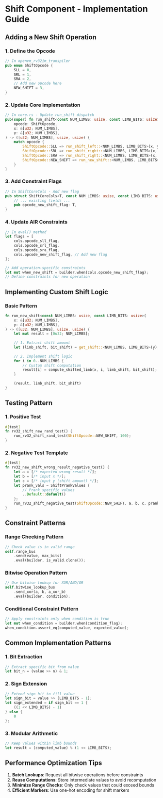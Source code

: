 # Shift Component - Implementation Guide

## Adding a New Shift Operation

### 1. Define the Opcode
```rust
// In openvm_rv32im_transpiler
pub enum ShiftOpcode {
    SLL = 0,
    SRL = 1, 
    SRA = 2,
    // Add new opcode here
    NEW_SHIFT = 3,
}
```

### 2. Update Core Implementation
```rust
// In core.rs - Update run_shift dispatch
pub(super) fn run_shift<const NUM_LIMBS: usize, const LIMB_BITS: usize>(
    opcode: ShiftOpcode,
    x: &[u32; NUM_LIMBS],
    y: &[u32; NUM_LIMBS],
) -> ([u32; NUM_LIMBS], usize, usize) {
    match opcode {
        ShiftOpcode::SLL => run_shift_left::<NUM_LIMBS, LIMB_BITS>(x, y),
        ShiftOpcode::SRL => run_shift_right::<NUM_LIMBS, LIMB_BITS>(x, y, true),
        ShiftOpcode::SRA => run_shift_right::<NUM_LIMBS, LIMB_BITS>(x, y, false),
        ShiftOpcode::NEW_SHIFT => run_new_shift::<NUM_LIMBS, LIMB_BITS>(x, y),
    }
}
```

### 3. Add Constraint Flags
```rust
// In ShiftCoreCols - Add new flag
pub struct ShiftCoreCols<T, const NUM_LIMBS: usize, const LIMB_BITS: usize> {
    // ... existing fields ...
    pub opcode_new_shift_flag: T,
}
```

### 4. Update AIR Constraints
```rust
// In eval() method
let flags = [
    cols.opcode_sll_flag,
    cols.opcode_srl_flag,
    cols.opcode_sra_flag,
    cols.opcode_new_shift_flag, // Add new flag
];

// Add operation-specific constraints
let mut when_new_shift = builder.when(cols.opcode_new_shift_flag);
// Define constraints for new operation
```

## Implementing Custom Shift Logic

### Basic Pattern
```rust
fn run_new_shift<const NUM_LIMBS: usize, const LIMB_BITS: usize>(
    x: &[u32; NUM_LIMBS],
    y: &[u32; NUM_LIMBS],
) -> ([u32; NUM_LIMBS], usize, usize) {
    let mut result = [0u32; NUM_LIMBS];
    
    // 1. Extract shift amount
    let (limb_shift, bit_shift) = get_shift::<NUM_LIMBS, LIMB_BITS>(y);
    
    // 2. Implement shift logic
    for i in 0..NUM_LIMBS {
        // Custom shift computation
        result[i] = compute_shifted_limb(x, i, limb_shift, bit_shift);
    }
    
    (result, limb_shift, bit_shift)
}
```

## Testing Pattern

### 1. Positive Test
```rust
#[test]
fn rv32_shift_new_rand_test() {
    run_rv32_shift_rand_test(ShiftOpcode::NEW_SHIFT, 100);
}
```

### 2. Negative Test Template
```rust
#[test]
fn rv32_new_shift_wrong_result_negative_test() {
    let a = [/* expected wrong result */];
    let b = [/* input x */];
    let c = [/* input y (shift amount) */];
    let prank_vals = ShiftPrankValues {
        // Prank specific values
        ..Default::default()
    };
    run_rv32_shift_negative_test(ShiftOpcode::NEW_SHIFT, a, b, c, prank_vals, false);
}
```

## Constraint Patterns

### Range Checking Pattern
```rust
// Check value is in valid range
self.range_bus
    .send(value, max_bits)
    .eval(builder, is_valid.clone());
```

### Bitwise Operation Pattern
```rust
// Use bitwise lookup for XOR/AND/OR
self.bitwise_lookup_bus
    .send_xor(a, b, a_xor_b)
    .eval(builder, condition);
```

### Conditional Constraint Pattern
```rust
// Apply constraints only when condition is true
let mut when_condition = builder.when(condition_flag);
when_condition.assert_eq(computed_value, expected_value);
```

## Common Implementation Patterns

### 1. Bit Extraction
```rust
// Extract specific bit from value
let bit_n = (value >> n) & 1;
```

### 2. Sign Extension
```rust
// Extend sign bit to fill value
let sign_bit = value >> (LIMB_BITS - 1);
let sign_extended = if sign_bit == 1 {
    ((1 << LIMB_BITS) - 1)
} else {
    0
};
```

### 3. Modular Arithmetic
```rust
// Keep values within limb bounds
let result = (computed_value) % (1 << LIMB_BITS);
```

## Performance Optimization Tips

1. **Batch Lookups**: Request all bitwise operations before constraints
2. **Reuse Computations**: Store intermediate values to avoid recomputation
3. **Minimize Range Checks**: Only check values that could exceed bounds
4. **Efficient Markers**: Use one-hot encoding for shift markers